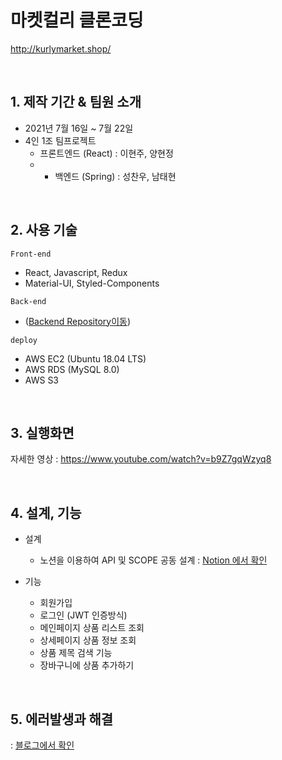 # 마켓컬리 클론코딩
 
http://kurlymarket.shop/

<br>

## 1. 제작 기간 & 팀원 소개
- 2021년 7월 16일 ~ 7월 22일
- 4인 1조 팀프로젝트
	+ 프론트엔드 (React) : 이현주, 양현정
	+ + 백엔드 (Spring) : 성찬우, 남태현

<br>

## 2. 사용 기술
`Front-end`
-  React, Javascript, Redux
-  Material-UI, Styled-Components


`Back-end`
-  ([Backend Repository이동](https://github.com/Market-kurly/kurly_server))


`deploy`
- AWS EC2 (Ubuntu 18.04 LTS)
- AWS RDS (MySQL 8.0)
- AWS S3 

<br>

## 3. 실행화면

자세한 영상 : https://www.youtube.com/watch?v=b9Z7gqWzyq8

<br>

## 4. 설계, 기능

- 설계
	+ 노션을 이용하여 API 및 SCOPE 공동 설계
: [Notion 에서 확인](https://www.notion.so/24-3429b07e5e894b92a632e73e8e585f78)

- 기능
  + 회원가입
  + 로그인 (JWT 인증방식)
  + 메인페이지 상품 리스트 조회
  + 상세페이지 상품 정보 조회
  + 상품 제목 검색 기능
  + 장바구니에 상품 추가하기
  

<br>

## 5. 에러발생과 해결
: [블로그에서 확인]()


